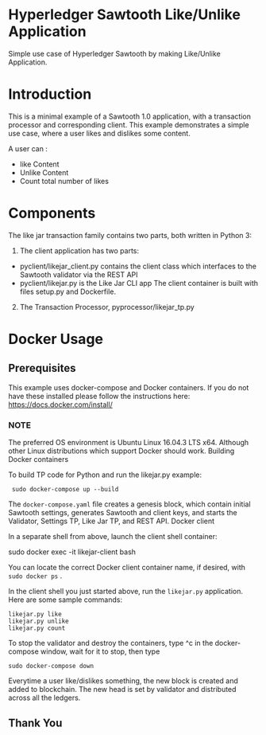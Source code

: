 # Hyperledger Sawtooth Like/Unlike Application
Simple use case of Hyperledger Sawtooth by making Like/Unlike Application.

# Introduction
This is a minimal example of a Sawtooth 1.0 application, with a transaction processor and corresponding client. 
This example demonstrates a simple use case, where a user likes and dislikes some content.

A user can :
- like Content
- Unlike Content
- Count total number of likes

# Components
The like jar transaction family contains two parts, both written in Python 3:
1. The client application has two parts:
- pyclient/likejar_client.py contains the client class which interfaces to the Sawtooth validator via the REST API
- pyclient/likejar.py is the Like Jar CLI app The client container is built with files setup.py and Dockerfile.

2. The Transaction Processor, pyprocessor/likejar_tp.py

# Docker Usage
## Prerequisites
This example uses docker-compose and Docker containers. If you do not have these installed please follow the instructions here: https://docs.docker.com/install/

### NOTE
The preferred OS environment is Ubuntu Linux 16.04.3 LTS x64. Although other Linux distributions which support Docker should work.
Building Docker containers

To build TP code for Python and run the likejar.py example:
```
 sudo docker-compose up --build
```
The `docker-compose.yaml` file creates a genesis block, which contain initial Sawtooth settings, generates Sawtooth and client keys, and starts the Validator, Settings TP, Like Jar TP, and REST API.
Docker client

In a separate shell from above, launch the client shell container:

sudo docker exec -it likejar-client bash

You can locate the correct Docker client container name, if desired, with `sudo docker ps` .

In the client shell you just started above, run the `likejar.py` application. Here are some sample commands:
```
likejar.py like
likejar.py unlike
likejar.py count
```
To stop the validator and destroy the containers, type ^c in the docker-compose window, wait for it to stop, then type
```
sudo docker-compose down
```
Everytime a user like/dislikes something, the new block is created and added to blockchain. The new head is set by validator and distributed across all the ledgers.

## Thank You
